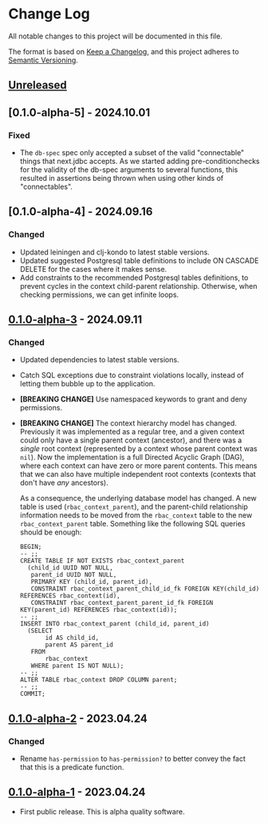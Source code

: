 # Change Log
All notable changes to this project will be documented in this file.

The format is based on [Keep a Changelog](https://keepachangelog.com/en/1.0.0/),
and this project adheres to [Semantic Versioning](https://semver.org/spec/v2.0.0.html).

## [Unreleased]

## [0.1.0-alpha-5] - 2024.10.01

### Fixed
- The `db-spec` spec only accepted a subset of the valid "connectable" things that next.jdbc accepts. As we started adding pre-conditionchecks for the validity of the db-spec arguments to several functions, this resulted in assertions being thrown when using other kinds of "connectables".

## [0.1.0-alpha-4] - 2024.09.16

### Changed

- Updated leiningen and clj-kondo to latest stable versions.
- Updated suggested Postgresql table definitions to include ON CASCADE DELETE for the cases where it makes sense.
- Add constraints to the recommended Postgresql tables definitions, to prevent cycles in the context child-parent relationship. Otherwise, when checking permissions, we can get infinite loops.

## [0.1.0-alpha-3] - 2024.09.11

### Changed
- Updated dependencies to latest stable versions.
- Catch SQL exceptions due to constraint violations locally, instead
  of letting them bubble up to the application.
- **[BREAKING CHANGE]** Use namespaced keywords to grant and deny permissions.
- **[BREAKING CHANGE]** The context hierarchy model has
  changed. Previously it was implemented as a regular tree, and a given
  context could only have a single parent context (ancestor), and there
  was a *single* root context (represented by a context whose parent
  context was `nil`). Now the implementation is a full Directed Acyclic
  Graph (DAG), where each context can have zero or more parent
  contents. This means that we can also have multiple independent root
  contexts (contexts that don't have *any* ancestors).

  As a consequence, the underlying database model has changed. A new
  table is used (`rbac_context_parent`), and the parent-child
  relationship information needs to be moved from the `rbac_context`
  table to the new `rbac_context_parent` table. Something like the
  following SQL queries should be enough:

  ```
  BEGIN;
  -- ;;
  CREATE TABLE IF NOT EXISTS rbac_context_parent
    (child_id UUID NOT NULL,
     parent_id UUID NOT NULL,
     PRIMARY KEY (child_id, parent_id),
     CONSTRAINT rbac_context_parent_child_id_fk FOREIGN KEY(child_id) REFERENCES rbac_context(id),
     CONSTRAINT rbac_context_parent_parent_id_fk FOREIGN KEY(parent_id) REFERENCES rbac_context(id));
  -- ;;
  INSERT INTO rbac_context_parent (child_id, parent_id)
    (SELECT
         id AS child_id,
         parent AS parent_id
     FROM
         rbac_context
     WHERE parent IS NOT NULL);
  -- ;;
  ALTER TABLE rbac_context DROP COLUMN parent;
  -- ;;
  COMMIT;
  ```

## [0.1.0-alpha-2] - 2023.04.24

### Changed

- Rename `has-permission` to `has-permission?` to better convey the fact that this is a predicate function.

## [0.1.0-alpha-1] - 2023.04.24

- First public release. This is alpha quality software.

[Unreleased]: https://github.com/gethop-dev/rbac.next/compare/v0.1.0.alpha-3...main
[0.1.0-alpha-3]: https://github.com/gethop-dev/rbac.next/compare/v0.1.0-alpha-2...v0.1.0-alpha-3
[0.1.0-alpha-2]: https://github.com/gethop-dev/rbac.next/compare/v0.1.0-alpha-1...v0.1.0-alpha-2
[0.1.0-alpha-1]: https://github.com/gethop-dev/rbac.next/releases/tag/v0.1.0.alpha-1
